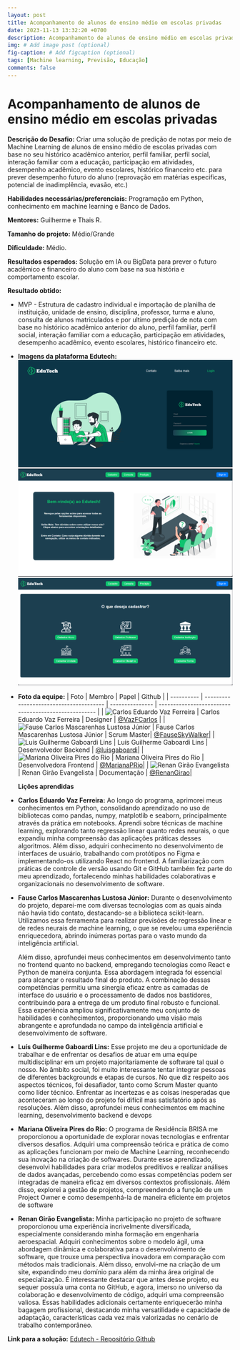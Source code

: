 ```yaml
---
layout: post
title: Acompanhamento de alunos de ensino médio em escolas privadas
date: 2023-11-13 13:32:20 +0700
description: Acompanhamento de alunos de ensino médio em escolas privadas
img: # Add image post (optional)
fig-caption: # Add figcaption (optional)
tags: [Machine learning, Previsão, Educação]
comments: false
---
```


# Acompanhamento de alunos de ensino médio em escolas privadas

**Descrição do Desafio:** Criar uma solução de predição de notas por meio de Machine Learning de alunos de ensino médio de escolas privadas com base no seu histórico acadêmico anterior, perfil familiar, perfil social, interação familiar com a educação, participação em atividades, desempenho acadêmico, evento escolares, histórico financeiro etc. para prever desempenho futuro do aluno (reprovação em matérias especificas, potencial de inadimplência, evasão, etc.)

**Habilidades necessárias/preferenciais:** Programação em Python, conhecimento em machine learning e Banco de Dados.

**Mentores:** Guilherme e Thais R.

**Tamanho do projeto:**  Médio/Grande

**Dificuldade:** Médio.

**Resultados esperados:** Solução em IA ou BigData para prever o futuro acadêmico e financeiro do aluno com base na sua história e comportamento escolar.

**Resultado obtido:** 

- MVP - Estrutura de cadastro individual e importação de planilha de instituição, unidade de ensino, disciplina, professor, turma e aluno, consulta de alunos matriculados e por ultimo predição de nota com base no histórico acadêmico anterior do aluno, perfil familiar, perfil social, interação familiar com a educação, participação em atividades, desempenho acadêmico, evento escolares, histórico financeiro etc.

- **Imagens da plataforma Edutech:**
![Login](../assets/img/Edutech_login.png)
![Home](../assets/img/Edutech.png)
![Cadastro](../assets/img/Edutech_cadastro.png)

- **Foto da equipe:**
  | Foto       | Membro                                  | Papel           | Github                                               |
  | ---------- | --------------------------------------- | --------------- | ---------------------------------------------------- |
  | <img src="https://avatars.githubusercontent.com/u/136510566?v=4" alt="Carlos Eduardo Vaz Ferreira" width="100"> | Carlos Eduardo Vaz Ferreira | Designer  | [@VazFCarlos](https://github.com/VazFCarlos)  |
  | <img src="https://avatars.githubusercontent.com/u/90693864?v=4" alt="Fause Carlos Mascarenhas Lustosa Júnior" width="100"> | Fause Carlos Mascarenhas Lustosa Júnior | Scrum Master| [@FauseSkyWalker](https://github.com/FauseSkyWalker)|
  | <img src="https://avatars.githubusercontent.com/u/45673358?v=4" alt="Luís Guilherme Gaboardi Lins" width="100"> | Luís Guilherme Gaboardi Lins  | Desenvolvedor Backend | [@luisgaboardi](https://github.com/luisgaboardi)|
   | <img src="https://avatars.githubusercontent.com/u/65375798?v=4" alt="Mariana Oliveira Pires do Rio" width="100"> | Mariana Oliveira Pires do Rio  | Desenvolvedora Frontend | [@MarianaPRio](https://github.com/MarianaPRio)|
  | <img src="https://avatars.githubusercontent.com/u/137415620?v=4" alt="Renan Girão Evangelista" width="100">  | Renan Girão Evangelista | Documentação  | [@RenanGirao](https://github.com/RenanGirao)|

   **Lições aprendidas**

 - **Carlos Eduardo Vaz Ferreira:**
   Ao longo do programa, aprimorei meus conhecimentos em Python, consolidando aprendizado no uso de bibliotecas como pandas, numpy, matplotlib e seaborn, principalmente através da prática em notebooks. Aprendi sobre técnicas de machine learning, explorando tanto regressão linear quanto redes neurais, o que expandiu minha compreensão das aplicações práticas desses algoritmos. Além disso, adquiri conhecimento no desenvolvimento de interfaces de usuário, trabalhando com protótipos no Figma e implementando-os utilizando React no frontend. A familiarização com práticas de controle de versão usando Git e GitHub também fez parte do meu aprendizado, fortalecendo minhas habilidades colaborativas e organizacionais no desenvolvimento de software.

 - **Fause Carlos Mascarenhas Lustosa Júnior:**
   Durante o desenvolvimento do projeto, deparei-me com diversas tecnologias com as quais ainda não havia tido contato, destacando-se a biblioteca scikit-learn. Utilizamos essa ferramenta para realizar previsões de regressão linear e de redes neurais de machine learning, o que se revelou uma experiência enriquecedora, abrindo inúmeras portas para o vasto mundo da inteligência artificial.

   Além disso, aprofundei meus conhecimentos em desenvolvimento tanto no frontend quanto no backend, empregando tecnologias como React e Python de maneira conjunta. Essa abordagem integrada foi essencial para alcançar o resultado final do produto. A combinação dessas competências permitiu uma sinergia eficaz entre as camadas de interface do usuário e o processamento de dados nos bastidores, contribuindo para a entrega de um produto final robusto e funcional. Essa experiência ampliou significativamente meu conjunto de habilidades e conhecimentos, proporcionando uma visão mais abrangente e aprofundada no campo da inteligência artificial e desenvolvimento de software.

 - **Luís Guilherme Gaboardi Lins:**
   Esse projeto me deu a oportunidade de trabalhar e de enfrentar os desafios de atuar em uma equipe multidisciplinar em um projeto majoritariamente de software tal qual o nosso. No âmbito social, foi muito interessante tentar integrar pessoas de diferentes backgrounds e etapas de cursos. No que diz respeito aos aspectos técnicos, foi desafiador, tanto como Scrum Master quanto como líder técnico. Enfrentar as incertezas e as coisas inesperadas que aconteceram ao longo do projeto foi difícil mas satisfatório após as resoluções. Além disso, aprofundei meus conhecimentos em machine learning, desenvolvimento backend e devops

 - **Mariana Oliveira Pires do Rio:** 
   O programa de Residência BRISA me proporcionou a oportunidade de explorar novas tecnologias e enfrentar diversos desafios. Adquiri uma compreensão teórica e prática de como as aplicações funcionam por meio de Machine Learning, reconhecendo sua inovação na criação de softwares. Durante esse aprendizado, desenvolvi habilidades para criar modelos preditivos e realizar análises de dados avançadas, percebendo como essas competências podem ser integradas de maneira eficaz em diversos contextos profissionais. Além disso, explorei a gestão de projetos, compreendendo a função de um Project Owner e como desempenhá-la de maneira eficiente em projetos de software

 - **Renan Girão Evangelista:**
   Minha participação no projeto de software proporcionou uma experiência incrivelmente diversificada, especialmente considerando minha formação em engenharia aeroespacial. Adquiri conhecimentos sobre o modelo ágil, uma abordagem dinâmica e colaborativa para o desenvolvimento de software, que trouxe uma perspectiva inovadora em comparação com métodos mais tradicionais. Além disso, envolvi-me na criação de um site, expandindo meu domínio para além da minha área original de especialização. É interessante destacar que antes desse projeto, eu sequer possuía uma conta no GitHub, e agora, imerso no universo da colaboração e desenvolvimento de código, adquiri uma compreensão valiosa. Essas habilidades adicionais certamente enriquecerão minha bagagem profissional, destacando minha versatilidade e capacidade de adaptação, características cada vez mais valorizadas no cenário de trabalho contemporâneo.

**Link para a solução:** [Edutech - Repositório Github](https://residenciaticbrisa.github.io/06_AcompanhamentoEnsinoMedio/#/)